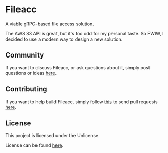 # Fileacc

A viable gRPC-based file access solution.

The AWS S3 API is great, but it's too odd for my personal taste. So FWIW, I
decided to use a modern way to design a new solution.

## Community

If you want to discuss Fileacc, or ask questions about it, simply post questions
or ideas [here](https://github.com/fileacc/fileacc/issues).

## Contributing

If you want to help build Fileacc, simply follow
[this](https://github.com/fileacc/fileacc/wiki/Contributing) to send pull
requests [here](https://github.com/fileacc/fileacc/pulls).

## License

This project is licensed under the Unlicense.

License can be found [here](LICENSE).
